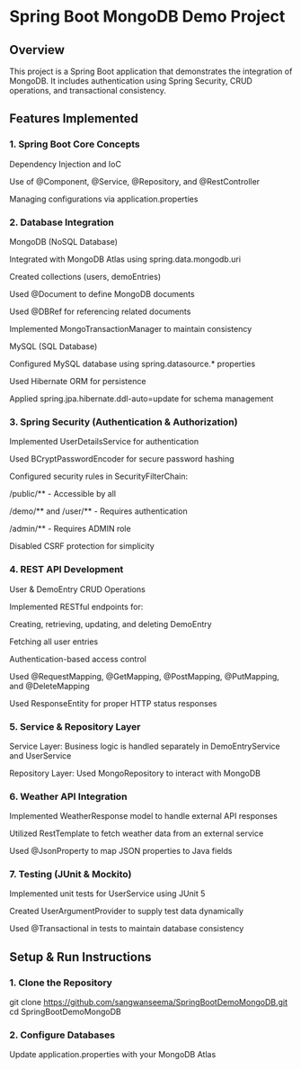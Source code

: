 # Spring Boot MongoDB Demo Project

## Overview

This project is a Spring Boot application that demonstrates the integration of MongoDB. It includes authentication using Spring Security, CRUD operations, and transactional consistency.

## Features Implemented

 ### 1. Spring Boot Core Concepts

Dependency Injection and IoC

Use of @Component, @Service, @Repository, and @RestController

Managing configurations via application.properties

### 2. Database Integration

MongoDB (NoSQL Database)

Integrated with MongoDB Atlas using spring.data.mongodb.uri

Created collections (users, demoEntries)

Used @Document to define MongoDB documents

Used @DBRef for referencing related documents

Implemented MongoTransactionManager to maintain consistency

MySQL (SQL Database)

Configured MySQL database using spring.datasource.* properties

Used Hibernate ORM for persistence

Applied spring.jpa.hibernate.ddl-auto=update for schema management

 ### 3. Spring Security (Authentication & Authorization)

Implemented UserDetailsService for authentication

Used BCryptPasswordEncoder for secure password hashing

Configured security rules in SecurityFilterChain:

/public/** - Accessible by all

/demo/** and /user/** - Requires authentication

/admin/** - Requires ADMIN role

Disabled CSRF protection for simplicity

### 4. REST API Development

User & DemoEntry CRUD Operations

Implemented RESTful endpoints for:

Creating, retrieving, updating, and deleting DemoEntry

Fetching all user entries

Authentication-based access control

Used @RequestMapping, @GetMapping, @PostMapping, @PutMapping, and @DeleteMapping

Used ResponseEntity for proper HTTP status responses

### 5. Service & Repository Layer

Service Layer: Business logic is handled separately in DemoEntryService and UserService

Repository Layer: Used MongoRepository to interact with MongoDB

### 6. Weather API Integration

Implemented WeatherResponse model to handle external API responses

Utilized RestTemplate to fetch weather data from an external service

Used @JsonProperty to map JSON properties to Java fields

### 7. Testing (JUnit & Mockito)

Implemented unit tests for UserService using JUnit 5

Created UserArgumentProvider to supply test data dynamically

Used @Transactional in tests to maintain database consistency




## Setup & Run Instructions

### 1. Clone the Repository

git clone https://github.com/sangwanseema/SpringBootDemoMongoDB.git
cd SpringBootDemoMongoDB

### 2. Configure Databases

Update application.properties with your MongoDB Atlas 
